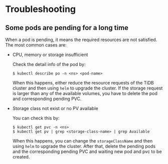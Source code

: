 # Troubleshooting

## Some pods are pending for a long time

When a pod is pending, it means the required resources are not satisfied. The most common cases are:

* CPU, memory or storage insufficient

  Check the detail info of the pod by:

  ```shell
  $ kubectl describe po -n <ns> <pod-name>
  ```

  When this happens, either reduce the resource requests of the TiDB cluster and then using `helm` to upgrade the cluster. If the storage request is larger than any of the available volumes, you have to delete the pod and corresponding pending PVC.

* Storage class not exist or no PV available

  You can check this by:

  ```shell
  $ kubectl get pvc -n <ns>
  $ kubectl get pv | grep <storage-class-name> | grep Available
  ```

  When this happens, you can change the `storageClassName` and then using `helm` to upgrade the cluster. After that, delete the pending pods and the corresponding pending PVC and waiting new pod and pvc to be created.
